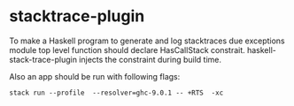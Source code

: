 # stacktrace-plugin

To make a Haskell program to generate and log stacktraces due exceptions module top level function
should declare HasCallStack constrait.
haskell-stack-trace-plugin injects the constraint during build time.

Also an app should be run with following flags:

```
stack run --profile  --resolver=ghc-9.0.1 -- +RTS  -xc
```
